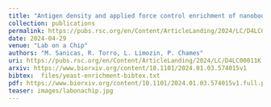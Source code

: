 ```yaml
---
title: "Antigen density and applied force control enrichment of nanobody-expressing yeast cells in microfluidics"
collection: publications
permalink: https://pubs.rsc.org/en/Content/ArticleLanding/2024/LC/D4LC00011K
date: 2024-04-29
venue: "Lab on a Chip"
authors: "M. Sanicas, R. Torro, L. Limozin, P. Chames"
uri: https://pubs.rsc.org/en/Content/ArticleLanding/2024/LC/D4LC00011K
arxiv: https://www.biorxiv.org/content/10.1101/2024.01.03.574015v1
bibtex:  files/yeast-enrichment-bibtex.txt
pdf: https://www.biorxiv.org/content/10.1101/2024.01.03.574015v1.full.pdf
teaser: images/labonachip.jpg
---
```

